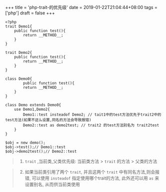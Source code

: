 +++
title = 'php-trait-的优先级'
date = 2019-01-22T21:04:44+08:00
tags = ['php']
draft = false
+++

```
<?php
trait Demo1{
    public function test(){
        return __METHOD__;
    }
}

trait Demo2{
    public function test(){
        return __METHOD__;
    }
}

class Demo0{
        public function test(){
        return __METHOD__;
    }
}

class Demo extends Demo0{
    use Demo1,Demo2{
        Demo1::test insteadof Demo2; // tait1中的test方法优先于trait2中的test方法(如果不这么设置,同名的方法会导致报错)
        Demo2::test as demo2test; // trait2 的test方法别名为 trait2test
    }
}

$obj = new demo();
$obj->test();// Demo1::test
$obj->demo2test();// Demo2::test
```
>1. `trait` ,当前类,父类优先级:   当前类方法 > `trait` 的方法 > 父类的方法

>2. 如果当前类引用了两个 `trait`, 并且这两个 `trait` 中有同名方法,则会报错, 可以使用 `insteadof` 指定使用哪个trait的方法, 此外还可以用 `as` 来设置别名, 从而供当前类使用

